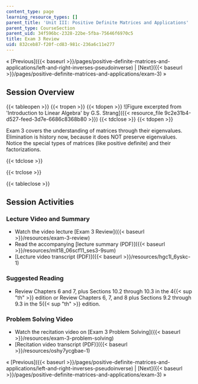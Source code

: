 ```yaml
---
content_type: page
learning_resource_types: []
parent_title: 'Unit III: Positive Definite Matrices and Applications'
parent_type: CourseSection
parent_uid: 34f596bc-2328-22be-5fba-75646f6970c5
title: Exam 3 Review
uid: 832ceb87-f20f-cd83-981c-236a6c11e277
---
```


« [Previous]({{< baseurl >}}/pages/positive-definite-matrices-and-applications/left-and-right-inverses-pseudoinverse) | [Next]({{< baseurl >}}/pages/positive-definite-matrices-and-applications/exam-3) »

Session Overview
----------------

{{< tableopen >}}
{{< tropen >}}
{{< tdopen >}}
![Figure excerpted from 'Introduction to Linear Algebra' by G.S. Strang]({{< resource_file 9c2e31b4-d527-feed-3d7e-6686c8368b80 >}})
{{< tdclose >}}
{{< tdopen >}}


Exam 3 covers the understanding of matrices through their eigenvalues. Elimination is history now, because it does NOT preserve eigenvalues. Notice the special types of matrices (like positive definite) and their factorizations.


{{< tdclose >}}

{{< trclose >}}

{{< tableclose >}}

Session Activities
------------------

### Lecture Video and Summary

*   Watch the video lecture [Exam 3 Review]({{< baseurl >}}/resources/exam-3-review)
*   Read the accompanying [lecture summary (PDF)]({{< baseurl >}}/resources/mit18_06scf11_ses3-9sum)
*   [Lecture video transcript (PDF)]({{< baseurl >}}/resources/hgc1l_6yskc-1)

### Suggested Reading

*   Review Chapters 6 and 7, plus Sections 10.2 through 10.3 in the 4{{< sup "th" >}} edition or Review Chapters 6, 7, and 8 plus Sections 9.2 through 9.3 in the 5{{< sup "th" >}} edition.

### Problem Solving Video

*   Watch the recitation video on [Exam 3 Problem Solving]({{< baseurl >}}/resources/exam-3-problem-solving)
*   [Recitation video transcript (PDF)]({{< baseurl >}}/resources/oshy7ycgbae-1)

« [Previous]({{< baseurl >}}/pages/positive-definite-matrices-and-applications/left-and-right-inverses-pseudoinverse) | [Next]({{< baseurl >}}/pages/positive-definite-matrices-and-applications/exam-3) »